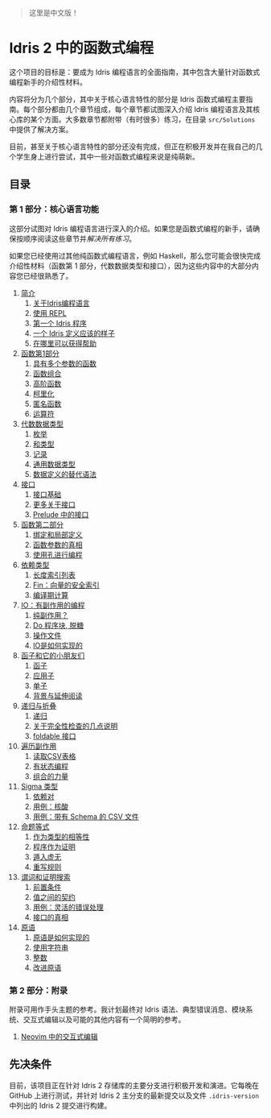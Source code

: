 > 这里是中文版！

# Idris 2 中的函数式编程



这个项目的目标是：要成为 Idris 编程语言的全面指南，其中包含大量针对函数式编程新手的介绍性材料。

内容将分为几个部分，其中关于核心语言特性的部分是 Idris 函数式编程主要指南。每个部分都由几个章节组成，每个章节都试图深入介绍 Idris 编程语言及其核心库的某个方面。大多数章节都附带（有时很多）练习，在目录 `src/Solutions` 中提供了解决方案。

目前，甚至关于核心语言特性的部分还没有完成，但正在积极开发并在我自己的几个学生身上进行尝试，其中一些对函数式编程来说是纯萌新。

## 目录

### 第 1 部分：核心语言功能

这部分试图对 Idris 编程语言进行深入的介绍。如果您是函数式编程的新手，请确保按顺序阅读这些章节并*解决所有练习*。

如果您已经使用过其他纯函数式编程语言，例如 Haskell，那么您可能会很快完成介绍性材料（函数第 1 部分，代数数据类型和接口），因为这些内容中的大部分内容您已经很熟悉了。

1. [简介](src/Tutorial/Intro.md)
   1. [关于Idris编程语言](src/Tutorial/Intro.md#about-the-idris-programming-language)
   2. [使用 REPL](src/Tutorial/Intro.md#using-the-repl)
   3. [第一个 Idris 程序](src/Tutorial/Intro.md#a-first-idris-program)
   4. [一个 Idris 定义应该的样子](src/Tutorial/Intro.md#the-shape-of-an-idris-definition)
   5. [在哪里可以获得帮助](src/Tutorial/Intro.md#where-to-get-help)
2. [函数第1部分](src/Tutorial/Functions1.md)
   1. [具有多个参数的函数](src/Tutorial/Functions1.md#functions-with-more-that-one-argument)
   2. [函数组合](src/Tutorial/Functions1.md#function-composition)
   3. [高阶函数](src/Tutorial/Functions1.md#higher-order-functions)
   4. [柯里化](src/Tutorial/Functions1.md#currying)
   5. [匿名函数](src/Tutorial/Functions1.md#anonymous-functions)
   6. [运算符](src/Tutorial/Functions1.md#operators)
3. [代数数据类型](src/Tutorial/DataTypes.md)
   1. [枚举](src/Tutorial/DataTypes.md#enumerations)
   2. [和类型](src/Tutorial/DataTypes.md#sum-types)
   3. [记录](src/Tutorial/DataTypes.md#records)
   4. [通用数据类型](src/Tutorial/DataTypes.md#generic-data-types)
   5. [数据定义的替代语法](src/Tutorial/DataTypes.md#alternative-syntax-for-data-definitions)
4. [接口](src/Tutorial/Interfaces.md)
   1. [接口基础](src/Tutorial/Interfaces.md#interface-basics)
   2. [更多关于接口](src/Tutorial/Interfaces.md#more-about-interfaces)
   3. [Prelude 中的接口](src/Tutorial/Interfaces.md#interfaces-in-the-prelude)
5. [函数第二部分](src/Tutorial/Functions2.md)
   1. [绑定和局部定义](src/Tutorial/Functions2.md#let-bindings-and-local-definitions)
   2. [函数参数的真相](src/Tutorial/Functions2.md#the-truth-about-function-arguments)
   3. [使用孔进行编程](src/Tutorial/Functions2.md#programming-with-holes)
6. [依赖类型](src/Tutorial/Dependent.md)
   1. [长度索引列表](src/Tutorial/Dependent.md#length-indexed-lists)
   2. [Fin：向量的安全索引](src/Tutorial/Dependent.md#fin-safe-indexing-into-vectors)
   3. [编译期计算](src/Tutorial/Dependent.md#compile-time-computations)
7. [IO：有副作用的编程](src/Tutorial/IO.md)
   1. [纯副作用？](src/Tutorial/IO.md#pure-side-effects)
   2. [Do 程序块, 脱糖](src/Tutorial/IO.md#do-blocks-desugared)
   3. [操作文件](src/Tutorial/IO.md#working-with-files)
   4. [IO是如何实现的](src/Tutorial/IO.md#how-io-is-implemented)
8. [函子和它的小朋友们](src/Tutorial/Functor.md)
   1. [函子](src/Tutorial/Functor.md#functor)
   2. [应用子](src/Tutorial/Functor.md#applicative)
   3. [单子](src/Tutorial/Functor.md#monad)
   4. [背景与延伸阅读](src/Tutorial/Functor.md#background-and-further-reading)
9. [递归与折叠](src/Tutorial/Folds.md)
   1. [递归](src/Tutorial/Folds.md#recursion)
   2. [关于完全性检查的几点说明](src/Tutorial/Folds.md#a-few-notes-on-totality-checking)
   3. [foldable 接口](src/Tutorial/Folds.md#interface-foldable)
10. [遍历副作用](src/Tutorial/Traverse.md)
    1. [读取CSV表格](src/Tutorial/Traverse.md#reading-csv-tables)
    2. [有状态编程](src/Tutorial/Traverse.md#programming-with-state)
    3. [组合的力量](src/Tutorial/Traverse.md#the-power-of-composition)
11. [Sigma 类型](src/Tutorial/DPair.md)
    1. [依赖对](src/Tutorial/DPair.md#dependent-pairs)
    2. [用例：核酸](src/Tutorial/DPair.md#use-case-nucleic-acids)
    3. [用例：带有 Schema 的 CSV 文件](src/Tutorial/DPair.md#use-case-csv-files-with-a-schema)
12. [命题等式](src/Tutorial/Eq.md)
    1. [作为类型的相等性](src/Tutorial/Eq.md#equality-as-a-type)
    2. [程序作为证明](src/Tutorial/Eq.md#programs-as-proofs)
    3. [遁入虚无](src/Tutorial/Eq.md#into-the-void)
    4. [重写规则](src/Tutorial/Eq.md#rewrite-rules)
13. [谓词和证明搜索](src/Tutorial/Predicates.md)
    1. [前置条件](src/Tutorial/Predicates.md#preconditions)
    2. [值之间的契约](src/Tutorial/Predicates.md#contracts-between-values)
    3. [用例：灵活的错误处理](src/Tutorial/Predicates.md#use-case-flexible-error-handling)
    4. [接口的真相](src/Tutorial/Predicates.md#the-truth-about-interfaces)
14. [原语](src/Tutorial/Prim.md)
    1. [原语是如何实现的](src/Tutorial/Prim.md#how-primitives-are-implemented)
    2. [使用字符串](src/Tutorial/Prim.md#working-with-strings)
    3. [整数](src/Tutorial/Prim.md#integers)
    4. [改进原语](src/Tutorial/Prim.md#refined-primitives)

### 第 2 部分：附录

附录可用作手头主题的参考。我计划最终对 Idris 语法、典型错误消息、模块系统、交互式编辑以及可能的其他内容有一个简明的参考。

1. [Neovim 中的交互式编辑](src/Appendices/Neovim.md)

## 先决条件

目前，该项目正在针对 Idris 2 存储库的主要分支进行积极开发和演进。它每晚在 GitHub 上进行测试，并针对 Idris 2 主分支的最新提交以及文件 `.idris-version` 中列出的 Idris 2 提交进行构建。
